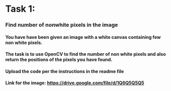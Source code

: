 # Task 1:

### Find number of nonwhite pixels in the image

#### You have have been given an image with a white canvas containing few non white pixels.

#### The task is to use OpenCV to find the number of non white pixels and also return the positions of the pixels you have found.

#### Upload the code per the instructions in the readme file

#### Link for the image: https://drive.google.com/file/d/1Q6Q5Q5Q5
